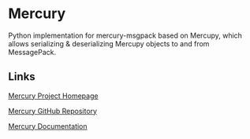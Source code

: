 # Mercury

Python implementation for mercury-msgpack based on Mercupy,
which allows serializing & deserializing Mercupy objects to and from MessagePack.

## Links

[Mercury Project Homepage](https://trent-fellbootman.github.io/mercury.io)

[Mercury GitHub Repository](https://github.com/Trent-Fellbootman/mercury)

[Mercury Documentation](https://mercurynn.readthedocs.io/en/latest/)

